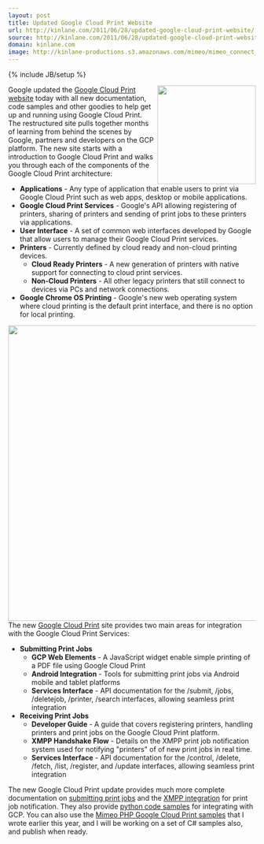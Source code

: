 ```yaml
---
layout: post
title: Updated Google Cloud Print Website
url: http://kinlane.com/2011/06/28/updated-google-cloud-print-website/
source: http://kinlane.com/2011/06/28/updated-google-cloud-print-website/
domain: kinlane.com
image: http://kinlane-productions.s3.amazonaws.com/mimeo/mimeo_connect_logo.jpg
---
```

{% include JB/setup %}

<p>
     <a title="Mimeo-Google Cloud Print" href="http://developer.mimeo.com" target="_blank"><img class="c1" src="http://kinlane-productions.s3.amazonaws.com/mimeo/mimeo_connect_logo.jpg" alt="" width="200" align="right" /></a>Google updated the <a title="Google Cloud Print website" href="http://code.google.com/apis/cloudprint/docs/overview.html">Google Cloud Print website</a> today with all new documentation, code samples and other goodies to help get up and running using Google Cloud Print. The restructured site pulls together months of learning from behind the scenes by Google, partners and developers on the GCP platform. The new site starts with a introduction to Google Cloud Print and walks you through each of the components of the Google Cloud Print architecture:
</p>
<ul class="mainlist">
     <li>
          <strong>Applications</strong> - Any type of application that enable users to print via Google Cloud Print such as web apps, desktop or mobile applications.
     </li>
     <li>
          <strong>Google Cloud Print Services</strong> - Google's API allowing registering of printers, sharing of printers and sending of print jobs to these printers via applications.
     </li>
     <li>
          <strong>User Interface</strong> - A set of common web interfaces developed by Google that allow users to manage their Google Cloud Print services.
     </li>
     <li>
          <strong>Printers</strong> - Currently defined by cloud ready and non-cloud printing devices.
          <ul class="mainlist">
               <li>
                    <strong>Cloud Ready Printers</strong> - A new generation of printers with native support for connecting to cloud print services.
               </li>
               <li>
                    <strong>Non-Cloud Printers</strong> - All other legacy printers that still connect to devices via PCs and network connections.
               </li>
          </ul>
     </li>
     <li>
          <strong>Google Chrome OS Printing</strong> - Google's new web operating system where cloud printing is the default print interface, and there is no option for local printing.
     </li>
</ul>
<p>
     <img class="aligncenter" src="http://kinlane-productions.s3.amazonaws.com/google/Google-Cloud-Print-Version-2.png" alt="" width="600" align="center" /> The new <a title="Google Cloud Print" href="http://developer.mimeo.com/blog/blog_detail.php?ID=143">Google Cloud Print</a> site provides two main areas for integration with the Google Cloud Print Services:
</p>
<ul class="mainlist">
     <li>
          <strong>Submitting Print Jobs</strong>
          <ul class="mainlist">
               <li>
                    <strong>GCP Web Elements</strong> - A JavaScript widget enable simple printing of a PDF file using Google Cloud Print
               </li>
               <li>
                    <strong>Android Integration</strong> - Tools for submitting print jobs via Android mobile and tablet platforms
               </li>
               <li>
                    <strong>Services Interface</strong> - API documentation for the /submit, /jobs, /deletejob, /printer, /search interfaces, allowing seamless print integration
               </li>
          </ul>
     </li>
     <li>
          <strong>Receiving Print Jobs</strong>
          <ul class="mainlist">
               <li>
                    <strong>Developer Guide</strong> - A guide that covers registering printers, handling printers and print jobs on the Google Cloud Print platform.
               </li>
               <li>
                    <strong>XMPP Handshake Flow</strong> - Details on the XMPP print job notification system used for notifying "printers" of of new print jobs in real time.
               </li>
               <li>
                    <strong>Services Interface</strong> - API documentation for the /control, /delete, /fetch, /list, /register, and /update interfaces, allowing seamless print integration
               </li>
          </ul>
     </li>
</ul>
<p>
     The new Google Cloud Print update provides much more complete documentation on <a title="submitting print jobs" href="http://code.google.com/apis/cloudprint/docs/sendJobs.html">submitting print jobs</a> and the <a title="XMPP integration" href="http://code.google.com/apis/cloudprint/docs/rawxmpp.html">XMPP integration</a> for print job notification. They also provide <a title="Google Cloud Print Python Code Samples" href="http://code.google.com/apis/cloudprint/docs/sendJobs.html">python code samples</a> for integrating with GCP. You can also use the <a title="Mimeo PHP Gogole Cloud Print Samples" href="https://github.com/mimeoconnect/Google-Cloud-Print-Proxy">Mimeo PHP Google Cloud Print samples</a> that I wrote earlier this year, and I will be working on a set of C# samples also, and publish when ready.
</p>